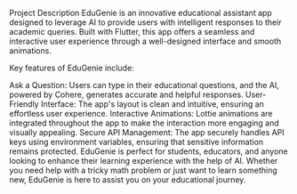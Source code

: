 Project Description
EduGenie is an innovative educational assistant app designed to leverage AI to provide users with intelligent responses to their academic queries. Built with Flutter, this app offers a seamless and interactive user experience through a well-designed interface and smooth animations.

Key features of EduGenie include:

Ask a Question: Users can type in their educational questions, and the AI, powered by Cohere, generates accurate and helpful responses.
User-Friendly Interface: The app's layout is clean and intuitive, ensuring an effortless user experience.
Interactive Animations: Lottie animations are integrated throughout the app to make the interaction more engaging and visually appealing.
Secure API Management: The app securely handles API keys using environment variables, ensuring that sensitive information remains protected.
EduGenie is perfect for students, educators, and anyone looking to enhance their learning experience with the help of AI. Whether you need help with a tricky math problem or just want to learn something new, EduGenie is here to assist you on your educational journey.